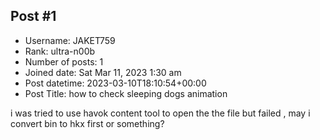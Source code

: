 ## Post #1
- Username: JAKET759
- Rank: ultra-n00b
- Number of posts: 1
- Joined date: Sat Mar 11, 2023 1:30 am
- Post datetime: 2023-03-10T18:10:54+00:00
- Post Title: how to check sleeping dogs animation

i was tried to use havok content tool to open the the file but failed , may i convert bin to hkx first or something?
